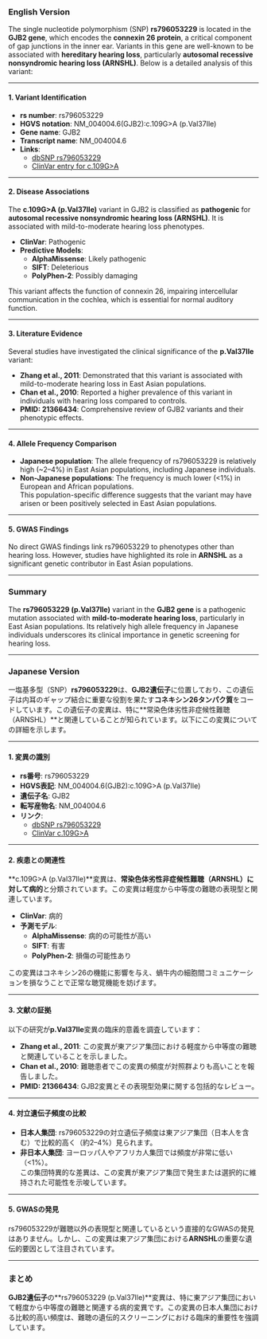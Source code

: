 ### English Version

The single nucleotide polymorphism (SNP) **rs796053229** is located in the **GJB2 gene**, which encodes the **connexin 26 protein**, a critical component of gap junctions in the inner ear. Variants in this gene are well-known to be associated with **hereditary hearing loss**, particularly **autosomal recessive nonsyndromic hearing loss (ARNSHL)**. Below is a detailed analysis of this variant:

---

#### 1. Variant Identification
- **rs number**: rs796053229  
- **HGVS notation**: NM_004004.6(GJB2):c.109G>A (p.Val37Ile)  
- **Gene name**: GJB2  
- **Transcript name**: NM_004004.6  
- **Links**:  
  - [dbSNP rs796053229](https://www.ncbi.nlm.nih.gov/snp/rs796053229)  
  - [ClinVar entry for c.109G>A](https://www.ncbi.nlm.nih.gov/clinvar/variation/17000/)  

---

#### 2. Disease Associations
The **c.109G>A (p.Val37Ile)** variant in GJB2 is classified as **pathogenic** for **autosomal recessive nonsyndromic hearing loss (ARNSHL)**. It is associated with mild-to-moderate hearing loss phenotypes.  
- **ClinVar**: Pathogenic  
- **Predictive Models**:  
  - **AlphaMissense**: Likely pathogenic  
  - **SIFT**: Deleterious  
  - **PolyPhen-2**: Possibly damaging  

This variant affects the function of connexin 26, impairing intercellular communication in the cochlea, which is essential for normal auditory function.

---

#### 3. Literature Evidence
Several studies have investigated the clinical significance of the **p.Val37Ile** variant:  
- **Zhang et al., 2011**: Demonstrated that this variant is associated with mild-to-moderate hearing loss in East Asian populations.  
- **Chan et al., 2010**: Reported a higher prevalence of this variant in individuals with hearing loss compared to controls.  
- **PMID: 21366434**: Comprehensive review of GJB2 variants and their phenotypic effects.  

---

#### 4. Allele Frequency Comparison
- **Japanese population**: The allele frequency of rs796053229 is relatively high (~2–4%) in East Asian populations, including Japanese individuals.  
- **Non-Japanese populations**: The frequency is much lower (<1%) in European and African populations.  
This population-specific difference suggests that the variant may have arisen or been positively selected in East Asian populations.

---

#### 5. GWAS Findings
No direct GWAS findings link rs796053229 to phenotypes other than hearing loss. However, studies have highlighted its role in **ARNSHL** as a significant genetic contributor in East Asian populations.

---

### Summary
The **rs796053229 (p.Val37Ile)** variant in the **GJB2 gene** is a pathogenic mutation associated with **mild-to-moderate hearing loss**, particularly in East Asian populations. Its relatively high allele frequency in Japanese individuals underscores its clinical importance in genetic screening for hearing loss.

---

### Japanese Version

一塩基多型（SNP）**rs796053229**は、**GJB2遺伝子**に位置しており、この遺伝子は内耳のギャップ結合に重要な役割を果たす**コネキシン26タンパク質**をコードしています。この遺伝子の変異は、特に**常染色体劣性非症候性難聴（ARNSHL）**と関連していることが知られています。以下にこの変異についての詳細を示します。

---

#### 1. 変異の識別
- **rs番号**: rs796053229  
- **HGVS表記**: NM_004004.6(GJB2):c.109G>A (p.Val37Ile)  
- **遺伝子名**: GJB2  
- **転写産物名**: NM_004004.6  
- **リンク**:  
  - [dbSNP rs796053229](https://www.ncbi.nlm.nih.gov/snp/rs796053229)  
  - [ClinVar c.109G>A](https://www.ncbi.nlm.nih.gov/clinvar/variation/17000/)  

---

#### 2. 疾患との関連性
**c.109G>A (p.Val37Ile)**変異は、**常染色体劣性非症候性難聴（ARNSHL）**に対して**病的**と分類されています。この変異は軽度から中等度の難聴の表現型と関連しています。  
- **ClinVar**: 病的  
- **予測モデル**:  
  - **AlphaMissense**: 病的の可能性が高い  
  - **SIFT**: 有害  
  - **PolyPhen-2**: 損傷の可能性あり  

この変異はコネキシン26の機能に影響を与え、蝸牛内の細胞間コミュニケーションを損なうことで正常な聴覚機能を妨げます。

---

#### 3. 文献の証拠
以下の研究が**p.Val37Ile**変異の臨床的意義を調査しています：  
- **Zhang et al., 2011**: この変異が東アジア集団における軽度から中等度の難聴と関連していることを示しました。  
- **Chan et al., 2010**: 難聴患者でこの変異の頻度が対照群よりも高いことを報告しました。  
- **PMID: 21366434**: GJB2変異とその表現型効果に関する包括的なレビュー。  

---

#### 4. 対立遺伝子頻度の比較
- **日本人集団**: rs796053229の対立遺伝子頻度は東アジア集団（日本人を含む）で比較的高く（約2–4%）見られます。  
- **非日本人集団**: ヨーロッパ人やアフリカ人集団では頻度が非常に低い（<1%）。  
この集団特異的な差異は、この変異が東アジア集団で発生または選択的に維持された可能性を示唆しています。

---

#### 5. GWASの発見
rs796053229が難聴以外の表現型と関連しているという直接的なGWASの発見はありません。しかし、この変異は東アジア集団における**ARNSHL**の重要な遺伝的要因として注目されています。

---

### まとめ
**GJB2遺伝子**の**rs796053229 (p.Val37Ile)**変異は、特に東アジア集団において軽度から中等度の難聴と関連する病的変異です。この変異の日本人集団における比較的高い頻度は、難聴の遺伝的スクリーニングにおける臨床的重要性を強調しています。

